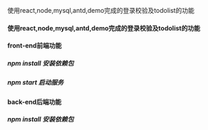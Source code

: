 使用react,node,mysql,antd,demo完成的登录校验及todolist的功能
#### 使用react,node,mysql,antd,demo完成的登录校验及todolist的功能
#### front-end前端功能
##### npm install 安装依赖包
##### npm start 启动服务

#### back-end后端功能
##### npm install 安装依赖包
